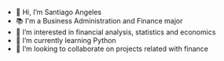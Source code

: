 - 👋 Hi, I’m Santiago Angeles
- 📚 I'm a Business Administration and Finance major
- 👀 I’m interested in financial analysis, statistics and economics
- 🌱 I’m currently learning Python
- 💞️ I’m looking to collaborate on projects related with finance

<!---
SantiagoAngeles/SantiagoAngeles is a ✨ special ✨ repository because its `README.md` (this file) appears on your GitHub profile.
You can click the Preview link to take a look at your changes.
--->
